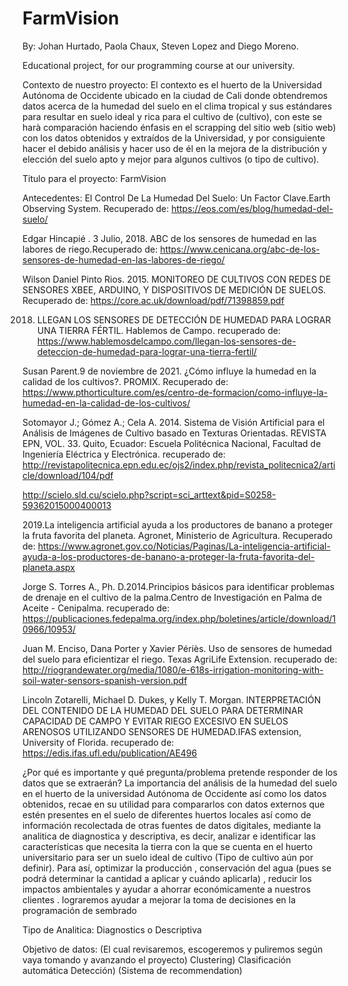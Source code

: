 # FarmVision
By: Johan Hurtado, Paola Chaux, Steven Lopez and Diego Moreno.

Educational project, for our programming course at our university.


Contexto de nuestro proyecto:
El contexto es el huerto de la Universidad Autónoma de Occidente ubicado en la ciudad de Cali donde obtendremos datos acerca de la humedad del suelo en el clima tropical y sus estándares para resultar en suelo ideal y rica para el cultivo de (cultivo), con este se harà comparación haciendo énfasis en el scrapping del sitio web (sitio web) con los datos obtenidos y extraídos de la Universidad, y por consiguiente hacer el debido análisis y hacer uso de él en la mejora de la distribución y elección del suelo apto y mejor para algunos cultivos (o tipo de cultivo).

Titulo para el proyecto:
FarmVision


Antecedentes:
El Control De La Humedad Del Suelo: Un Factor Clave.Earth Observing System. Recuperado de:  https://eos.com/es/blog/humedad-del-suelo/

Edgar Hincapié . 3 Julio, 2018. ABC de los sensores de humedad en las labores de riego.Recuperado de: https://www.cenicana.org/abc-de-los-sensores-de-humedad-en-las-labores-de-riego/

Wilson Daniel Pinto Rios. 2015. MONITOREO DE CULTIVOS CON REDES DE SENSORES XBEE, ARDUINO, Y DISPOSITIVOS DE MEDICIÓN DE SUELOS. Recuperado de: https://core.ac.uk/download/pdf/71398859.pdf

2018. LLEGAN LOS SENSORES DE DETECCIÓN DE HUMEDAD PARA LOGRAR UNA TIERRA FÉRTIL. Hablemos de Campo. recuperado de:
https://www.hablemosdelcampo.com/llegan-los-sensores-de-deteccion-de-humedad-para-lograr-una-tierra-fertil/

Susan Parent.9 de noviembre de 2021. ¿Cómo influye la humedad en la calidad de los cultivos?. PROMIX. Recuperado de:	https://www.pthorticulture.com/es/centro-de-formacion/como-influye-la-humedad-en-la-calidad-de-los-cultivos/

Sotomayor J.; Gómez A.; Cela A. 2014. Sistema de Visión Artificial para el Análisis de Imágenes de Cultivo basado en Texturas Orientadas. REVISTA EPN, VOL. 33. Quito, Ecuador: Escuela Politécnica Nacional, Facultad de Ingeniería Eléctrica y Electrónica. recuperado de: http://revistapolitecnica.epn.edu.ec/ojs2/index.php/revista_politecnica2/article/download/104/pdf

http://scielo.sld.cu/scielo.php?script=sci_arttext&pid=S0258-59362015000400013

2019.La inteligencia artificial ayuda a los productores de banano a proteger la fruta favorita del planeta. Agronet, Ministerio de Agricultura. Recuperado de: https://www.agronet.gov.co/Noticias/Paginas/La-inteligencia-artificial-ayuda-a-los-productores-de-banano-a-proteger-la-fruta-favorita-del-planeta.aspx

Jorge S. Torres A., Ph. D.2014.Principios básicos para identificar problemas de drenaje en el cultivo de la palma.Centro de Investigación en Palma de Aceite - Cenipalma. recuperado de: https://publicaciones.fedepalma.org/index.php/boletines/article/download/10966/10953/

Juan M. Enciso, Dana Porter y Xavier Périès. Uso de sensores de humedad del suelo para eficientizar el riego. Texas AgriLife Extension. recuperado de: http://riograndewater.org/media/1080/e-618s-irrigation-monitoring-with-soil-water-sensors-spanish-version.pdf

Lincoln Zotarelli, Michael D. Dukes, y Kelly T. Morgan. INTERPRETACIÓN DEL CONTENIDO DE LA HUMEDAD DEL SUELO PARA DETERMINAR CAPACIDAD DE CAMPO Y EVITAR RIEGO EXCESIVO EN SUELOS ARENOSOS UTILIZANDO SENSORES DE HUMEDAD.IFAS extension, University of Florida. recuperado de:
https://edis.ifas.ufl.edu/publication/AE496



¿Por qué es importante y qué pregunta/problema pretende responder  de los datos que se extraerán?
La importancia del análisis de la humedad del suelo en el huerto de la universidad Autónoma de Occidente así como los datos obtenidos, recae en su utilidad para compararlos con datos externos que estén presentes en el suelo de diferentes huertos locales así como de información recolectada de otras fuentes de datos digitales, mediante la analitica de diagnostica y descriptiva, es decir, analizar e identificar  las características que necesita la tierra con la que se cuenta en el huerto universitario para ser un suelo ideal de cultivo (Tipo de cultivo aún por definir).
Para así,  optimizar la producción , conservación del agua (pues se podrá determinar la cantidad a aplicar y cuándo aplicarla) , reducir los impactos ambientales y ayudar a ahorrar económicamente a nuestros clientes . lograremos ayudar a mejorar la toma de decisiones en la programación de  sembrado


Tipo de Analitica:
Diagnostics o Descriptiva

Objetivo de datos: (El cual revisaremos, escogeremos y puliremos según vaya tomando y avanzando el proyecto)
Clustering) Clasificación automática
Detección) (Sistema de recommendation)


